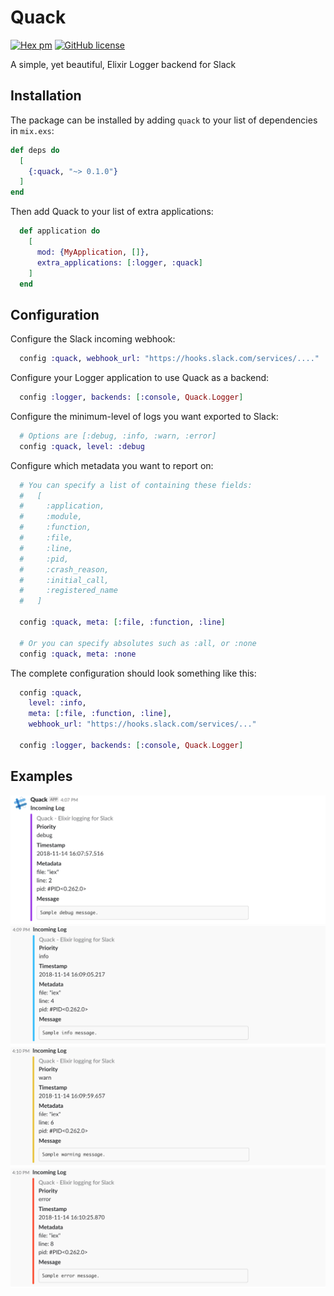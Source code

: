 # Quack

[![Hex pm](http://img.shields.io/hexpm/v/quack.svg?style=flat)](https://hex.pm/packages/quack)
[![GitHub license](https://img.shields.io/github/license/azohra/Quack.svg)](https://github.com/azohra/Quack/blob/master/LICENSE.md)

A simple, yet beautiful, Elixir Logger backend for Slack

## Installation

The package can be installed by adding `quack` to your list of dependencies in `mix.exs`:

```elixir
def deps do
  [
    {:quack, "~> 0.1.0"}
  ]
end
```

Then add Quack to your list of extra applications:

```elixir
  def application do
    [
      mod: {MyApplication, []},
      extra_applications: [:logger, :quack]
    ]
  end
```

## Configuration

Configure the Slack incoming webhook:

```elixir
  config :quack, webhook_url: "https://hooks.slack.com/services/...."
```

Configure your Logger application to use Quack as a backend:

```elixir
  config :logger, backends: [:console, Quack.Logger]
```

Configure the minimum-level of logs you want exported to Slack:

```elixir
  # Options are [:debug, :info, :warn, :error]
  config :quack, level: :debug
```

Configure which metadata you want to report on:

```elixir
  # You can specify a list of containing these fields: 
  #   [
  #     :application,
  #     :module,
  #     :function,
  #     :file,
  #     :line,
  #     :pid,
  #     :crash_reason,
  #     :initial_call,
  #     :registered_name
  #   ]

  config :quack, meta: [:file, :function, :line]

  # Or you can specify absolutes such as :all, or :none
  config :quack, meta: :none
```

The complete configuration should look something like this:

```elixir
  config :quack,
    level: :info,
    meta: [:file, :function, :line],
    webhook_url: "https://hooks.slack.com/services/..."

  config :logger, backends: [:console, Quack.Logger]
```

## Examples


![debug message](docs/debug.png)
![info message](docs/info.png)
![warning message](docs/warning.png)
![error message](docs/error.png)
